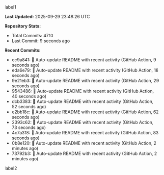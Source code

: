 
label1 
<!-- ACTIVITY_START -->
**Last Updated:** 2025-09-29 23:48:26 UTC

**Repository Stats:**
- Total Commits: 4710
- Last Commit: 9 seconds ago

**Recent Commits:**
- ec9a841: 🤖 Auto-update README with recent activity (GitHub Action, 9 seconds ago)
- eda6e79: 🤖 Auto-update README with recent activity (GitHub Action, 18 seconds ago)
- 9e21eb3: 🤖 Auto-update README with recent activity (GitHub Action, 29 seconds ago)
- 9543486: 🤖 Auto-update README with recent activity (GitHub Action, 40 seconds ago)
- dcb3383: 🤖 Auto-update README with recent activity (GitHub Action, 52 seconds ago)
- e2bb18c: 🤖 Auto-update README with recent activity (GitHub Action, 62 seconds ago)
- 2393c62: 🤖 Auto-update README with recent activity (GitHub Action, 73 seconds ago)
- 4c7a318: 🤖 Auto-update README with recent activity (GitHub Action, 83 seconds ago)
- 0b8e120: 🤖 Auto-update README with recent activity (GitHub Action, 2 minutes ago)
- 73792b3: 🤖 Auto-update README with recent activity (GitHub Action, 2 minutes ago)
<!-- ACTIVITY_END -->

label2
